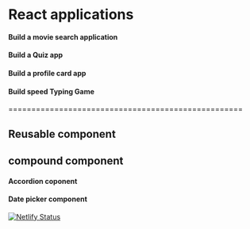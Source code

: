 # React applications

#### Build a movie search application
#### Build a Quiz app
#### Build a profile card app
#### Build speed Typing Game
===================================================
## Reusable component
## compound component

#### Accordion coponent
#### Date picker component
[![Netlify Status](https://api.netlify.com/api/v1/badges/eccf092e-2651-4f07-86cb-f9ecb5db13de/deploy-status)](https://app.netlify.com/sites/reactappli/deploys)
